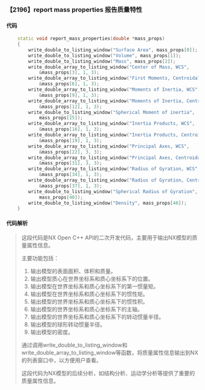 ### 【2196】report mass properties 报告质量特性

#### 代码

```cpp
    static void report_mass_properties(double *mass_props)  
    {  
        write_double_to_listing_window("Surface Area", mass_props[0]);  
        write_double_to_listing_window("Volume", mass_props[1]);  
        write_double_to_listing_window("Mass", mass_props[2]);  
        write_double_array_to_listing_window("Center of Mass, WCS",  
            &mass_props[3], 1, 3);  
        write_double_array_to_listing_window("First Moments, Centroidal",  
            &mass_props[6], 1, 3);  
        write_double_array_to_listing_window("Moments of Inertia, WCS",  
            &mass_props[9], 1, 3);  
        write_double_array_to_listing_window("Moments of Inertia, Centroidal",  
            &mass_props[12], 1, 3);  
        write_double_to_listing_window("Spherical Moment of inertia",  
            mass_props[15]);  
        write_double_array_to_listing_window("Inertia Products, WCS",  
            &mass_props[16], 1, 3);  
        write_double_array_to_listing_window("Inertia Products, Centroidal",  
            &mass_props[19], 1, 3);  
        write_double_array_to_listing_window("Principal Axes, WCS",  
            &mass_props[22], 3, 3);  
        write_double_array_to_listing_window("Principal Axes, Centroidal",  
            &mass_props[31], 3, 3);  
        write_double_array_to_listing_window("Radius of Gyration, WCS",  
            &mass_props[34], 1, 3);  
        write_double_array_to_listing_window("Radius of Gyration, Centroidal",  
            &mass_props[37], 1, 3);  
        write_double_to_listing_window("Spherical Radius of Gyration",  
            mass_props[40]);  
        write_double_to_listing_window("Density", mass_props[46]);  
    }

```

#### 代码解析

> 这段代码是NX Open C++ API的二次开发代码，主要用于输出NX模型的质量属性信息。
>
> 主要功能包括：
>
> 1. 输出模型的表面面积、体积和质量。
> 2. 输出模型质心在世界坐标系和质心坐标系下的位置。
> 3. 输出模型在世界坐标系和质心坐标系下的第一惯量矩。
> 4. 输出模型在世界坐标系和质心坐标系下的惯性矩。
> 5. 输出模型的世界坐标系和质心坐标系下的惯性积。
> 6. 输出模型的世界坐标系和质心坐标系下的主轴。
> 7. 输出模型的世界坐标系和质心坐标系下的转动惯量半径。
> 8. 输出模型的球形转动惯量半径。
> 9. 输出模型的密度。
>
> 通过调用write_double_to_listing_window和write_double_array_to_listing_window等函数，将质量属性信息输出到NX的列表窗口中，以方便用户查看。
>
> 这段代码为NX模型的后续分析，如结构分析、运动学分析等提供了重要的质量属性信息。
>
